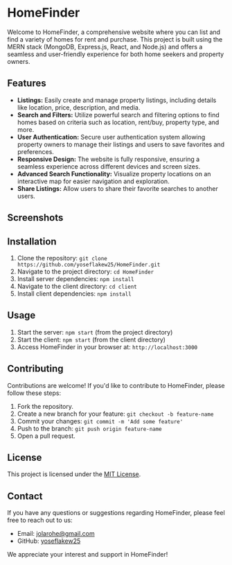 # HomeFinder

Welcome to HomeFinder, a comprehensive website where you can list and find a variety of homes for rent and purchase. This project is built using the MERN stack (MongoDB, Express.js, React, and Node.js) and offers a seamless and user-friendly experience for both home seekers and property owners.

## Features

- **Listings:** Easily create and manage property listings, including details like location, price, description, and media.
- **Search and Filters:** Utilize powerful search and filtering options to find homes based on criteria such as location, rent/buy, property type, and more.
- **User Authentication:** Secure user authentication system allowing property owners to manage their listings and users to save favorites and preferences.
- **Responsive Design:** The website is fully responsive, ensuring a seamless experience across different devices and screen sizes.
- **Advanced Search Functionality:** Visualize property locations on an interactive map for easier navigation and exploration.
- **Share Listings:** Allow users to share their favorite searches to another users.

## Screenshots



## Installation

1. Clone the repository: `git clone https://github.com/yoseflakew25/HomeFinder.git`
2. Navigate to the project directory: `cd HomeFinder`
3. Install server dependencies: `npm install`
4. Navigate to the client directory: `cd client`
5. Install client dependencies: `npm install`

## Usage

1. Start the server: `npm start` (from the project directory)
2. Start the client: `npm start` (from the client directory)
3. Access HomeFinder in your browser at: `http://localhost:3000`

## Contributing

Contributions are welcome! If you'd like to contribute to HomeFinder, please follow these steps:

1. Fork the repository.
2. Create a new branch for your feature: `git checkout -b feature-name`
3. Commit your changes: `git commit -m 'Add some feature'`
4. Push to the branch: `git push origin feature-name`
5. Open a pull request.

## License

This project is licensed under the [MIT License](LICENSE).

## Contact

If you have any questions or suggestions regarding HomeFinder, please feel free to reach out to us:

- Email: [jolarohe@gmail.com](mailto:jolarohe@gmail.com)
- GitHub: [yoseflakew25](https://github.com/yoseflakew25)

We appreciate your interest and support in HomeFinder!
